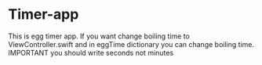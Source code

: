 # Timer-app
This is egg timer app. If you want change boiling time to ViewController.swift and in eggTime dictionary you can change boiling time. IMPORTANT you should write seconds not minutes
